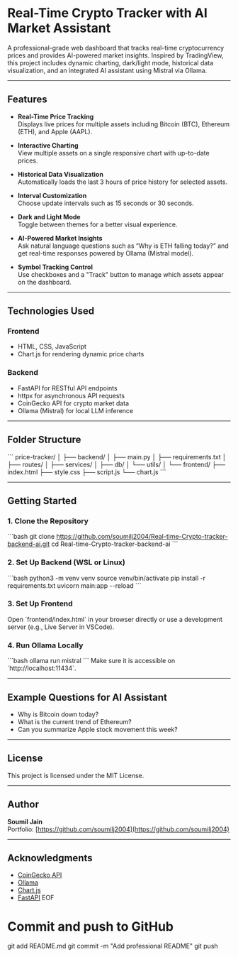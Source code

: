 # Real-Time Crypto Tracker with AI Market Assistant

A professional-grade web dashboard that tracks real-time cryptocurrency prices and provides AI-powered market insights. Inspired by TradingView, this project includes dynamic charting, dark/light mode, historical data visualization, and an integrated AI assistant using Mistral via Ollama.

---

## Features

- **Real-Time Price Tracking**  
  Displays live prices for multiple assets including Bitcoin (BTC), Ethereum (ETH), and Apple (AAPL).

- **Interactive Charting**  
  View multiple assets on a single responsive chart with up-to-date prices.

- **Historical Data Visualization**  
  Automatically loads the last 3 hours of price history for selected assets.

- **Interval Customization**  
  Choose update intervals such as 15 seconds or 30 seconds.

- **Dark and Light Mode**  
  Toggle between themes for a better visual experience.

- **AI-Powered Market Insights**  
  Ask natural language questions such as “Why is ETH falling today?” and get real-time responses powered by Ollama (Mistral model).

- **Symbol Tracking Control**  
  Use checkboxes and a "Track" button to manage which assets appear on the dashboard.

---

## Technologies Used

### Frontend
- HTML, CSS, JavaScript
- Chart.js for rendering dynamic price charts

### Backend
- FastAPI for RESTful API endpoints
- httpx for asynchronous API requests
- CoinGecko API for crypto market data
- Ollama (Mistral) for local LLM inference

---

## Folder Structure

\`\`\`
price-tracker/
│
├── backend/
│   ├── main.py
│   ├── requirements.txt
│   ├── routes/
│   ├── services/
│   ├── db/
│   └── utils/
│
└── frontend/
    ├── index.html
    ├── style.css
    ├── script.js
    └── chart.js
\`\`\`

---

## Getting Started

### 1. Clone the Repository
\`\`\`bash
git clone https://github.com/soumilj2004/Real-time-Crypto-tracker-backend-ai.git
cd Real-time-Crypto-tracker-backend-ai
\`\`\`

### 2. Set Up Backend (WSL or Linux)
\`\`\`bash
python3 -m venv venv
source venv/bin/activate
pip install -r requirements.txt
uvicorn main:app --reload
\`\`\`

### 3. Set Up Frontend
Open \`frontend/index.html\` in your browser directly or use a development server (e.g., Live Server in VSCode).

### 4. Run Ollama Locally
\`\`\`bash
ollama run mistral
\`\`\`
Make sure it is accessible on \`http://localhost:11434\`.

---

## Example Questions for AI Assistant

- Why is Bitcoin down today?
- What is the current trend of Ethereum?
- Can you summarize Apple stock movement this week?

---

## License

This project is licensed under the MIT License.

---

## Author

**Soumil Jain**  
Portfolio: [https://github.com/soumilj2004](https://github.com/soumilj2004)

---

## Acknowledgments

- [CoinGecko API](https://www.coingecko.com/)
- [Ollama](https://ollama.com/)
- [Chart.js](https://www.chartjs.org/)
- [FastAPI](https://fastapi.tiangolo.com/)
EOF

# Commit and push to GitHub
git add README.md
git commit -m "Add professional README"
git push
